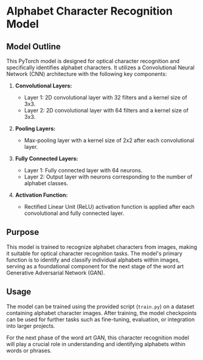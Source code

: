 # Alphabet Character Recognition Model

## Model Outline

This PyTorch model is designed for optical character recognition and specifically identifies alphabet characters. It utilizes a Convolutional Neural Network (CNN) architecture with the following key components:

1. **Convolutional Layers:**
   - Layer 1: 2D convolutional layer with 32 filters and a kernel size of 3x3.
   - Layer 2: 2D convolutional layer with 64 filters and a kernel size of 3x3.

2. **Pooling Layers:**
   - Max-pooling layer with a kernel size of 2x2 after each convolutional layer.

3. **Fully Connected Layers:**
   - Layer 1: Fully connected layer with 64 neurons.
   - Layer 2: Output layer with neurons corresponding to the number of alphabet classes.

4. **Activation Function:**
   - Rectified Linear Unit (ReLU) activation function is applied after each convolutional and fully connected layer.

## Purpose

This model is trained to recognize alphabet characters from images, making it suitable for optical character recognition tasks. The model's primary function is to identify and classify individual alphabets within images, serving as a foundational component for the next stage of the word art Generative Adversarial Network (GAN).

## Usage

The model can be trained using the provided script (`train.py`) on a dataset containing alphabet character images. After training, the model checkpoints can be used for further tasks such as fine-tuning, evaluation, or integration into larger projects.

For the next phase of the word art GAN, this character recognition model will play a crucial role in understanding and identifying alphabets within words or phrases.
